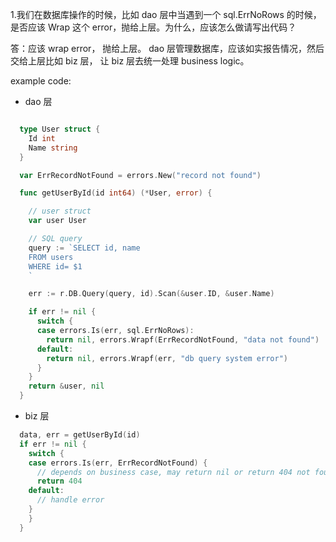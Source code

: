1.我们在数据库操作的时候，比如 dao 层中当遇到一个 sql.ErrNoRows 的时候，是否应该 Wrap 这个 error，抛给上层。为什么，应该怎么做请写出代码？

答：应该 wrap error， 抛给上层。 dao 层管理数据库，应该如实报告情况，然后交给上层比如 biz 层， 让 biz 层去统一处理 business logic。

example code:

- dao 层

```go

  type User struct {
    Id int
    Name string
  }

  var ErrRecordNotFound = errors.New("record not found")

  func getUserById(id int64) (*User, error) {

    // user struct
    var user User

    // SQL query
    query := `SELECT id, name
    FROM users
    WHERE id= $1
    `

    err := r.DB.Query(query, id).Scan(&user.ID, &user.Name)

    if err != nil {
      switch {
      case errors.Is(err, sql.ErrNoRows):
        return nil, errors.Wrapf(ErrRecordNotFound, "data not found")
      default:
        return nil, errors.Wrapf(err, "db query system error")
      }
    }
    return &user, nil
  }
```

- biz 层

```go
  data, err = getUserById(id)
  if err != nil {
    switch {
    case errors.Is(err, ErrRecordNotFound) {
      // depends on business case, may return nil or return 404 not found.
      return 404
    default:
      // handle error
    }
    }
  }
```
